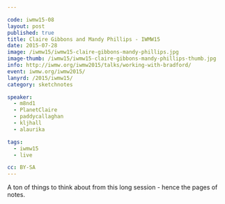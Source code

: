 ```yaml
---

code: iwmw15-08
layout: post
published: true
title: Claire Gibbons and Mandy Phillips - IWMW15
date: 2015-07-28
image: /iwmw15/iwmw15-claire-gibbons-mandy-phillips.jpg
image-thumb: /iwmw15/iwmw15-claire-gibbons-mandy-phillips-thumb.jpg
info: http://iwmw.org/iwmw2015/talks/working-with-bradford/
event: iwmw.org/iwmw2015/
lanyrd: /2015/iwmw15/
category: sketchnotes

speaker:
  - m8nd1
  - PlanetClaire
  - paddycallaghan
  - kljhall
  - alaurika

tags:
  - iwmw15
  - live

cc: BY-SA
---
```


A ton of things to think about from this long session - hence the pages of notes.
